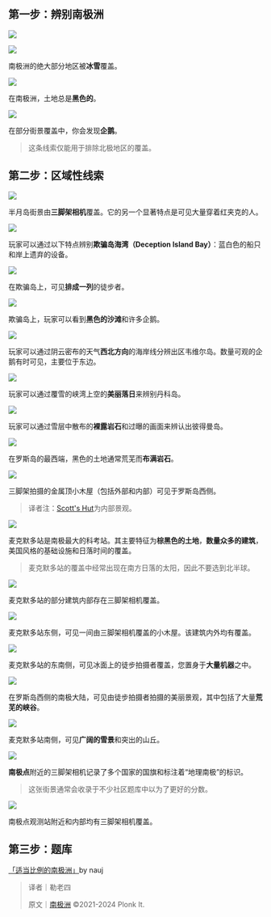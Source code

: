 ## 第一步：辨别南极洲
![](https://cdn.nlark.com/yuque/0/2024/png/35193536/1710125322448-0ede56a7-9af0-4e9e-9fe9-f03076c74d55.png)

![](https://cdn.nlark.com/yuque/0/2024/png/35193536/1710125322804-1bcf88c2-c3e4-4ec1-968c-7e8adbb4a76c.png)

南极洲的绝大部分地区被**冰雪**覆盖。

![](https://cdn.nlark.com/yuque/0/2024/png/35193536/1710125323431-bfbcab35-c0d9-43b1-8bac-374b6bfe3d88.png)

在南极洲，土地总是**黑色的**。

![](https://cdn.nlark.com/yuque/0/2024/png/35193536/1710125324173-e2cdb2f3-a430-4a1e-8e40-7c9b35c286c4.png)

在部分街景覆盖中，你会发现**企鹅**。

> 这条线索仅能用于排除北极地区的覆盖。
>

## 第二步：区域性线索
![](https://cdn.nlark.com/yuque/0/2024/png/35193536/1710125324921-ff776c77-b931-48d3-98ea-ef5f02b56260.png)

半月岛街景由**三脚架相机**覆盖。它的另一个显著特点是可见大量穿着红夹克的人。

![](https://cdn.nlark.com/yuque/0/2024/png/35193536/1710125325523-667fa6fb-61c3-4f22-bc9c-020a0fd0168e.png)

玩家可以通过以下特点辨别**欺骗岛海湾（Deception Island Bay）**：蓝白色的船只和岸上遗弃的设备。

![](https://cdn.nlark.com/yuque/0/2024/png/35193536/1710125325926-d621ffed-79dc-4711-86e9-aa19df6e1936.png)

在欺骗岛上，可见**排成一列**的徒步者。

![](https://cdn.nlark.com/yuque/0/2024/png/35193536/1710125326533-54ba828f-0ccd-4773-865a-631ff856490a.png)

欺骗岛上，玩家可以看到**黑色的沙滩**和许多企鹅。

![](https://cdn.nlark.com/yuque/0/2024/png/35193536/1710125327288-b961d0de-35e4-4482-89af-554af491deeb.png)

玩家可以通过阴云密布的天气**西北方向**的海岸线分辨出区韦维尔岛。数量可观的企鹅有时可见，主要位于东边。

![](https://cdn.nlark.com/yuque/0/2024/png/35193536/1710125327896-ea05e69e-3256-4290-9ec7-420ee446b58b.png)

玩家可以通过覆雪的峡湾上空的**美丽落日**来辨别丹科岛。

![](https://cdn.nlark.com/yuque/0/2024/png/35193536/1710125328543-9c6d576b-4f04-481e-a917-6d817b49c0c7.png)

玩家可以通过雪层中散布的**裸露岩石**和过曝的画面来辨认出彼得曼岛。

![](https://cdn.nlark.com/yuque/0/2024/png/35193536/1710125329404-4a14e8f0-b271-4d60-9bb8-d0a6f327fb40.png)

在罗斯岛的最西端，黑色的土地通常荒芜而**布满岩石**。

![](https://cdn.nlark.com/yuque/0/2024/png/35193536/1710125330284-7261e773-819d-4a8e-8aab-728ec6c66f66.png)

三脚架拍摄的金属顶小木屋（包括外部和内部）可见于罗斯岛西侧。

> 译者注：[Scott's Hut](https://www.google.com/maps/@-77.6360568,166.4179189,2a,90y,247.17h,87.01t/data=!3m6!1e1!3m4!1sAOKvnQlZrFv4HDLbQd8sHQ!2e0!7i13312!8i6656?entry=ttu)为内部景观。
>

![](https://cdn.nlark.com/yuque/0/2024/png/35193536/1710125331043-6e09553c-a26f-4dec-b4d2-50a3108fc701.png)

麦克默多站是南极最大的科考站。其主要特征为**棕黑色的土地**，**数量众多的建筑**，美国风格的基础设施和日落时间的覆盖。

> 麦克默多站的覆盖中经常出现在南方日落的太阳，因此不要选到北半球。
>

![](https://cdn.nlark.com/yuque/0/2024/png/35193536/1710125331900-8c152393-8659-4cdc-ae68-cc3e844ab073.png)

麦克默多站的部分建筑内部存在三脚架相机覆盖。

![](https://cdn.nlark.com/yuque/0/2024/png/35193536/1710125332651-d9d411f4-d2db-4f40-b475-9d6943a3eaaf.png)

麦克默多站东侧，可见一间由三脚架相机覆盖的小木屋。该建筑内外均有覆盖。

![](https://cdn.nlark.com/yuque/0/2024/png/35193536/1710125333380-05b30c25-0792-46e0-b17e-30d9a0db8311.png)

麦克默多站的东南侧，可见冰面上的徒步拍摄者覆盖，您置身于**大量机器**之中。

![](https://cdn.nlark.com/yuque/0/2024/png/35193536/1710125334016-6fd8b5b9-af6f-40b4-905c-18b1471705e1.png)

在罗斯岛西侧的南极大陆，可见由徒步拍摄者拍摄的美丽景观，其中包括了大量**荒芜的峡谷**。

![](https://cdn.nlark.com/yuque/0/2024/png/35193536/1710125334687-c5db32e3-dc5b-4a94-8d64-5c7a4f5f4198.png)

麦克默多站南侧，可见**广阔的雪景**和突出的山丘。

![](https://cdn.nlark.com/yuque/0/2024/png/35193536/1710125335578-fb03d8ea-1721-45c7-8255-c0f196224ac6.png)

**南极点**附近的三脚架相机记录了多个国家的国旗和标注着“地理南极”的标识。

> 这张街景通常会收录于不少社区题库中以为了更好的分数。
>

![](https://cdn.nlark.com/yuque/0/2024/png/35193536/1710125336369-17ea5c2e-0219-456a-8259-86f3aba6baf8.png)

南极点观测站附近和内部均有三脚架相机覆盖。

## 第三步：题库
[「适当比例的南极洲」](https://tuxun.fun/map/1676)by nauj



> 译者｜勒老四
>
> 原文｜[南极洲](https://www.plonkit.net/antarctica) ©2021-2024 Plonk It.
>

